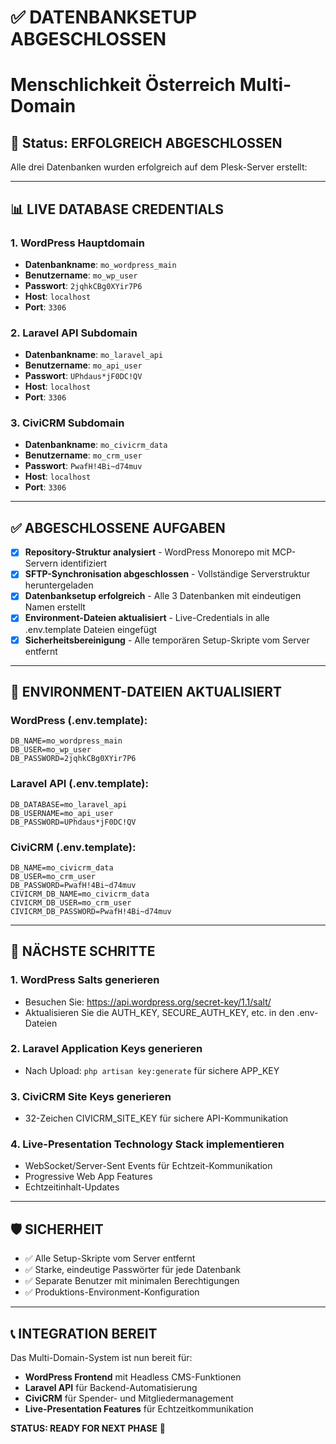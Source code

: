 # ✅ DATENBANKSETUP ABGESCHLOSSEN

# Menschlichkeit Österreich Multi-Domain

## 🎉 Status: ERFOLGREICH ABGESCHLOSSEN

Alle drei Datenbanken wurden erfolgreich auf dem Plesk-Server erstellt:

---

## 📊 LIVE DATABASE CREDENTIALS

### 1. WordPress Hauptdomain

- **Datenbankname**: `mo_wordpress_main`
- **Benutzername**: `mo_wp_user`
- **Passwort**: `2jqhkCBg0XYir7P6`
- **Host**: `localhost`
- **Port**: `3306`

### 2. Laravel API Subdomain

- **Datenbankname**: `mo_laravel_api`
- **Benutzername**: `mo_api_user`
- **Passwort**: `UPhdaus*jF0DC!QV`
- **Host**: `localhost`
- **Port**: `3306`

### 3. CiviCRM Subdomain

- **Datenbankname**: `mo_civicrm_data`
- **Benutzername**: `mo_crm_user`
- **Passwort**: `PwafH!4Bi~d74muv`
- **Host**: `localhost`
- **Port**: `3306`

---

## ✅ ABGESCHLOSSENE AUFGABEN

- [x] **Repository-Struktur analysiert** - WordPress Monorepo mit MCP-Servern identifiziert
- [x] **SFTP-Synchronisation abgeschlossen** - Vollständige Serverstruktur heruntergeladen
- [x] **Datenbanksetup erfolgreich** - Alle 3 Datenbanken mit eindeutigen Namen erstellt
- [x] **Environment-Dateien aktualisiert** - Live-Credentials in alle .env.template Dateien eingefügt
- [x] **Sicherheitsbereinigung** - Alle temporären Setup-Skripte vom Server entfernt

---

## 🔄 ENVIRONMENT-DATEIEN AKTUALISIERT

### WordPress (.env.template):

```env
DB_NAME=mo_wordpress_main
DB_USER=mo_wp_user
DB_PASSWORD=2jqhkCBg0XYir7P6
```

### Laravel API (.env.template):

```env
DB_DATABASE=mo_laravel_api
DB_USERNAME=mo_api_user
DB_PASSWORD=UPhdaus*jF0DC!QV
```

### CiviCRM (.env.template):

```env
DB_NAME=mo_civicrm_data
DB_USER=mo_crm_user
DB_PASSWORD=PwafH!4Bi~d74muv
CIVICRM_DB_NAME=mo_civicrm_data
CIVICRM_DB_USER=mo_crm_user
CIVICRM_DB_PASSWORD=PwafH!4Bi~d74muv
```

---

## 🚀 NÄCHSTE SCHRITTE

### 1. WordPress Salts generieren

- Besuchen Sie: https://api.wordpress.org/secret-key/1.1/salt/
- Aktualisieren Sie die AUTH_KEY, SECURE_AUTH_KEY, etc. in den .env-Dateien

### 2. Laravel Application Keys generieren

- Nach Upload: `php artisan key:generate` für sichere APP_KEY

### 3. CiviCRM Site Keys generieren

- 32-Zeichen CIVICRM_SITE_KEY für sichere API-Kommunikation

### 4. Live-Presentation Technology Stack implementieren

- WebSocket/Server-Sent Events für Echtzeit-Kommunikation
- Progressive Web App Features
- Echtzeitinhalt-Updates

---

## 🛡️ SICHERHEIT

- ✅ Alle Setup-Skripte vom Server entfernt
- ✅ Starke, eindeutige Passwörter für jede Datenbank
- ✅ Separate Benutzer mit minimalen Berechtigungen
- ✅ Produktions-Environment-Konfiguration

---

## 📞 INTEGRATION BEREIT

Das Multi-Domain-System ist nun bereit für:

- **WordPress Frontend** mit Headless CMS-Funktionen
- **Laravel API** für Backend-Automatisierung
- **CiviCRM** für Spender- und Mitgliedermanagement
- **Live-Presentation Features** für Echtzeitkommunikation

**STATUS: READY FOR NEXT PHASE** 🎯
